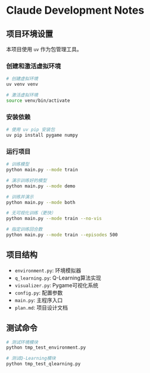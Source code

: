 # Claude Development Notes

## 项目环境设置

本项目使用 `uv` 作为包管理工具。

### 创建和激活虚拟环境
```bash
# 创建虚拟环境
uv venv venv

# 激活虚拟环境
source venv/bin/activate
```

### 安装依赖
```bash
# 使用 uv pip 安装包
uv pip install pygame numpy
```

### 运行项目
```bash
# 训练模型
python main.py --mode train

# 演示训练好的模型
python main.py --mode demo

# 训练并演示
python main.py --mode both

# 无可视化训练（更快）
python main.py --mode train --no-vis

# 指定训练回合数
python main.py --mode train --episodes 500
```

## 项目结构
- `environment.py`: 环境模拟器
- `q_learning.py`: Q-Learning算法实现  
- `visualizer.py`: Pygame可视化系统
- `config.py`: 配置参数
- `main.py`: 主程序入口
- `plan.md`: 项目设计文档

## 测试命令
```bash
# 测试环境模块
python tmp_test_environment.py

# 测试Q-Learning模块
python tmp_test_qlearning.py
```
